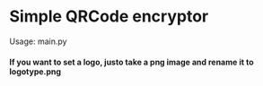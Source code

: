 # Simple QRCode encryptor
Usage: main.py <all-data-to-be-encrypted>

#### If you want to set a logo, justo take a png image and rename it to logotype.png